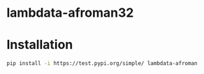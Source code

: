 # lambdata-afroman32

# Installation

```sh
pip install -i https://test.pypi.org/simple/ lambdata-afroman
```